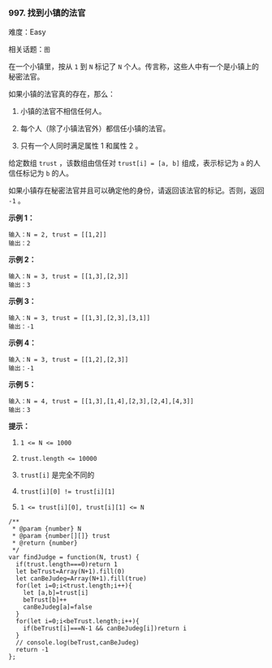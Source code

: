 ### 997. 找到小镇的法官

难度：Easy

相关话题：`图`

在一个小镇里，按从  `1`  到  `N`  标记了 `N`  个人。传言称，这些人中有一个是小镇上的秘密法官。



如果小镇的法官真的存在，那么：




1. 小镇的法官不相信任何人。

2. 每个人（除了小镇法官外）都信任小镇的法官。

3. 只有一个人同时满足属性 1 和属性 2 。





给定数组 `trust` ，该数组由信任对  `trust[i] = [a, b]` 组成，表示标记为  `a`  的人信任标记为  `b`  的人。



如果小镇存在秘密法官并且可以确定他的身份，请返回该法官的标记。否则，返回  `-1` 。







**示例 1：** 



```
输入：N = 2, trust = [[1,2]]
输出：2
```


**示例 2：** 



```
输入：N = 3, trust = [[1,3],[2,3]]
输出：3
```


**示例 3：** 



```
输入：N = 3, trust = [[1,3],[2,3],[3,1]]
输出：-1
```


**示例 4：** 



```
输入：N = 3, trust = [[1,2],[2,3]]
输出：-1
```


**示例 5：** 



```
输入：N = 4, trust = [[1,3],[1,4],[2,3],[2,4],[4,3]]
输出：3
```






**提示：** 




1.  `1 <= N <= 1000` 

2.  `trust.length <= 10000` 

3.  `trust[i]` 是完全不同的

4.  `trust[i][0] != trust[i][1]` 

5.  `1 <= trust[i][0], trust[i][1] <= N` 




```
/**
 * @param {number} N
 * @param {number[][]} trust
 * @return {number}
 */
var findJudge = function(N, trust) {
  if(trust.length===0)return 1
  let beTrust=Array(N+1).fill(0)
  let canBeJudeg=Array(N+1).fill(true)
  for(let i=0;i<trust.length;i++){
    let [a,b]=trust[i]
    beTrust[b]++
    canBeJudeg[a]=false
  }
  for(let i=0;i<beTrust.length;i++){
    if(beTrust[i]===N-1 && canBeJudeg[i])return i
  }
  // console.log(beTrust,canBeJudeg)
  return -1
};
```

